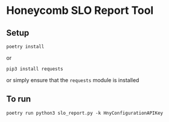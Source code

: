 # Honeycomb SLO Report Tool

## Setup
```
poetry install
```

or

```
pip3 install requests
```

or simply ensure that the `requests` module is installed

## To run
```
poetry run python3 slo_report.py -k HnyConfigurationAPIKey
```
